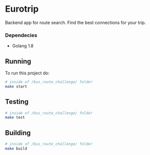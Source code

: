 # Eurotrip

Backend app for route search. Find the best connections for your trip.

### Dependecies

   - Golang 1.8

## Running
To run this project do:
```bash
# inside of /bus_route_challenge/ folder
make start
```

## Testing

```bash
# inside of /bus_route_challenge/ folder
make test
```

## Building

```bash
# inside of /bus_route_challenge/ folder
make build
```
